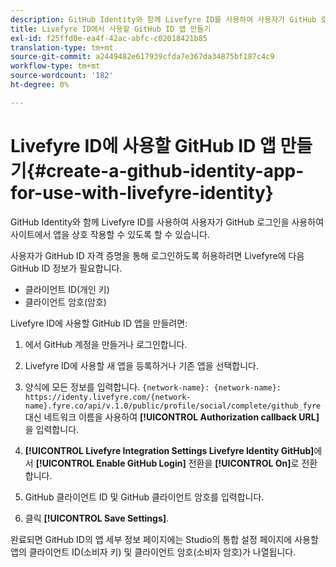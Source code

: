 ```yaml
---
description: GitHub Identity와 함께 Livefyre ID를 사용하여 사용자가 GitHub 로그인을 사용하여 사이트에서 앱을 상호 작용할 수 있도록 할 수 있습니다.
title: Livefyre ID에서 사용할 GitHub ID 앱 만들기
exl-id: f25ffd0e-ea4f-42ac-abfc-c02018421b85
translation-type: tm+mt
source-git-commit: a2449482e617939cfda7e367da34875bf187c4c9
workflow-type: tm+mt
source-wordcount: '182'
ht-degree: 0%

---
```


# Livefyre ID에 사용할 GitHub ID 앱 만들기{#create-a-github-identity-app-for-use-with-livefyre-identity}

GitHub Identity와 함께 Livefyre ID를 사용하여 사용자가 GitHub 로그인을 사용하여 사이트에서 앱을 상호 작용할 수 있도록 할 수 있습니다.

사용자가 GitHub ID 자격 증명을 통해 로그인하도록 허용하려면 Livefyre에 다음 GitHub ID 정보가 필요합니다.

* 클라이언트 ID(개인 키)
* 클라이언트 암호(암호)

Livefyre ID에 사용할 GitHub ID 앱을 만들려면:

1. [](https://github.com/settings/developers)에서 GitHub 계정을 만들거나 로그인합니다.
1. Livefyre ID에 사용할 새 앱을 등록하거나 기존 앱을 선택합니다.
1. 양식에 모든 정보를 입력합니다. `{network-name}: {network-name}: https://identy.livefyre.com/{network-name}.fyre.co/api/v.1.0/public/profile/social/complete/github_fyre` 대신 네트워크 이름을 사용하여 **[!UICONTROL Authorization callback URL]**&#x200B;을 입력합니다.

1. **[!UICONTROL Livefyre Integration Settings Livefyre Identity GitHub]**&#x200B;에서 **[!UICONTROL Enable GitHub Login]** 전환을 **[!UICONTROL On]**&#x200B;로 전환합니다.

1. GitHub 클라이언트 ID 및 GitHub 클라이언트 암호를 입력합니다.
1. 클릭 **[!UICONTROL Save Settings]**.

완료되면 GitHub ID의 앱 세부 정보 페이지에는 Studio의 통합 설정 페이지에 사용할 앱의 클라이언트 ID(소비자 키) 및 클라이언트 암호(소비자 암호)가 나열됩니다.
